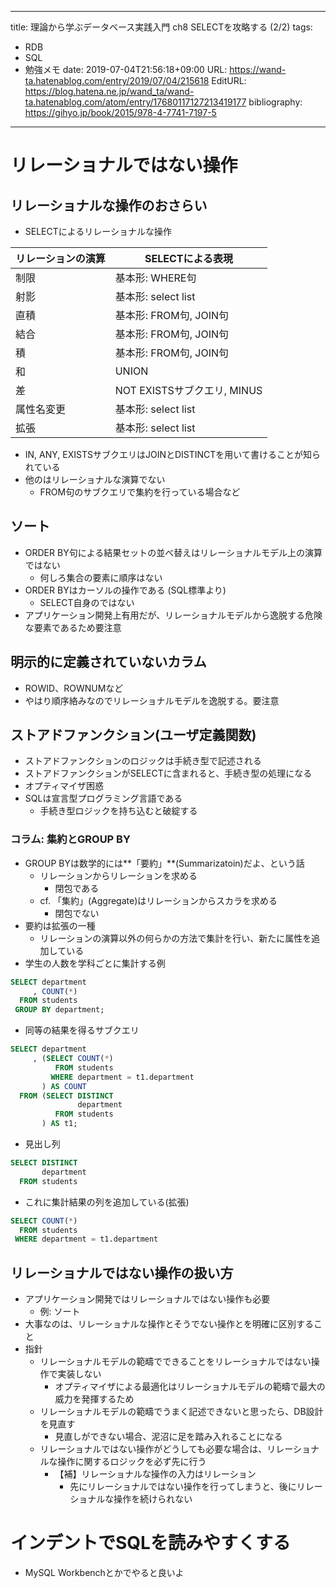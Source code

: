 ---
title: 理論から学ぶデータベース実践入門 ch8 SELECTを攻略する (2/2)
tags:
- RDB
- SQL
- 勉強メモ
date: 2019-07-04T21:56:18+09:00
URL: https://wand-ta.hatenablog.com/entry/2019/07/04/215618
EditURL: https://blog.hatena.ne.jp/wand_ta/wand-ta.hatenablog.com/atom/entry/17680117127213419177
bibliography: https://gihyo.jp/book/2015/978-4-7741-7197-5
-------------------------------------
# リレーショナルではない操作

## リレーショナルな操作のおさらい

- SELECTによるリレーショナルな操作

| リレーションの演算 | SELECTによる表現            |
|--------------------|-----------------------------|
| 制限               | 基本形: WHERE句             |
| 射影               | 基本形: select list         |
| 直積               | 基本形: FROM句, JOIN句      |
| 結合               | 基本形: FROM句, JOIN句      |
| 積                 | 基本形: FROM句, JOIN句      |
| 和                 | UNION                       |
| 差                 | NOT EXISTSサブクエリ, MINUS |
| 属性名変更         | 基本形: select list         |
| 拡張               | 基本形: select list         |

- IN, ANY, EXISTSサブクエリはJOINとDISTINCTを用いて書けることが知られている
- 他のはリレーショナルな演算でない
    - FROM句のサブクエリで集約を行っている場合など



## ソート

- ORDER BY句による結果セットの並べ替えはリレーショナルモデル上の演算ではない
    - 何しろ集合の要素に順序はない
- ORDER BYはカーソルの操作である (SQL標準より)
    - SELECT自身のではない
- アプリケーション開発上有用だが、リレーショナルモデルから逸脱する危険な要素であるため要注意


## 明示的に定義されていないカラム

- ROWID、ROWNUMなど
- やはり順序絡みなのでリレーショナルモデルを逸脱する。要注意


## ストアドファンクション(ユーザ定義関数)

- ストアドファンクションのロジックは手続き型で記述される
- ストアドファンクションがSELECTに含まれると、手続き型の処理になる
- オプティマイザ困惑
- SQLは宣言型プログラミング言語である
    - 手続き型ロジックを持ち込むと破綻する


### コラム: 集約とGROUP BY


- GROUP BYは数学的には**「要約」**(Summarizatoin)だよ、という話
    - リレーションからリレーションを求める
        - 閉包である
    - cf. 「集約」(Aggregate)はリレーションからスカラを求める
        - 閉包でない
- 要約は拡張の一種
    - リレーションの演算以外の何らかの方法で集計を行い、新たに属性を追加している
- 学生の人数を学科ごとに集計する例

```sql
SELECT department
     , COUNT(*)
  FROM students
 GROUP BY department;
```

- 同等の結果を得るサブクエリ

```sql
SELECT department
     , (SELECT COUNT(*)
          FROM students
         WHERE department = t1.department
       ) AS COUNT
  FROM (SELECT DISTINCT
               department
          FROM students
       ) AS t1;
```

- 見出し列

```sql
SELECT DISTINCT
       department
  FROM students
```

- これに集計結果の列を追加している(拡張)

```sql
SELECT COUNT(*)
  FROM students
 WHERE department = t1.department
```

## リレーショナルではない操作の扱い方


- アプリケーション開発ではリレーショナルではない操作も必要
    - 例: ソート
- 大事なのは、リレーショナルな操作とそうでない操作とを明確に区別すること
- 指針
    - リレーショナルモデルの範疇でできることをリレーショナルではない操作で実装しない
        - オプティマイザによる最適化はリレーショナルモデルの範疇で最大の威力を発揮するため
    - リレーショナルモデルの範疇でうまく記述できないと思ったら、DB設計を見直す
        - 見直しができない場合、泥沼に足を踏み入れることになる
    - リレーショナルではない操作がどうしても必要な場合は、リレーショナルな操作に関するロジックを必ず先に行う
        - 【補】リレーショナルな操作の入力はリレーション
            - 先にリレーショナルではない操作を行ってしまうと、後にリレーショナルな操作を続けられない

    

# インデントでSQLを読みやすくする

- MySQL Workbenchとかでやると良いよ
